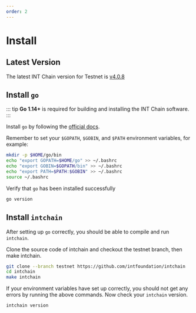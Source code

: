 ```yaml
---
order: 2
---
```


# Install

## Latest Version

The latest INT Chain version for Testnet is [v4.0.8](https://github.com/intfoundation/intchain)

## Install `go`

::: tip
**Go 1.14+** is required for building and installing the INT Chain software.
:::

Install `go` by following the [official docs](https://golang.org/doc/install).

Remember to set your `$GOPATH`, `$GOBIN`, and `$PATH` environment variables, for example:

```bash
mkdir -p $HOME/go/bin
echo "export GOPATH=$HOME/go" >> ~/.bashrc
echo "export GOBIN=$GOPATH/bin" >> ~/.bashrc
echo "export PATH=$PATH:$GOBIN" >> ~/.bashrc
source ~/.bashrc
```

Verify that `go` has been installed successfully

```bash
go version
```

## Install `intchain`

After setting up `go` correctly, you should be able to compile and run `intchain`.

Clone the source code of intchain and checkout the testnet branch, then make intchain.

```bash
git clone --branch testnet https://github.com/intfoundation/intchain
cd intchain
make intchain
```

If your environment variables have set up correctly, you should not get any errors by running the above commands.
Now check your `intchain` version.

```bash
intchain version
```
